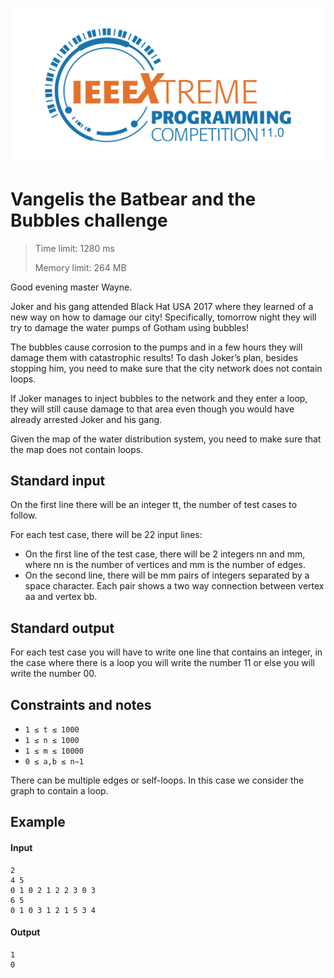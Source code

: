 ![alt text](
https://github.com/OmarDahmen/IEEEXtreme-11.0/blob/master/XtremeLogo.svg
"XtremeLogo")


# Vangelis the Batbear and the Bubbles challenge

 > Time limit: 1280 ms
 > 
 >  Memory limit: 264 MB

Good evening master Wayne.

Joker and his gang attended Black Hat USA 2017 where they learned of a new way on how to damage our city! Specifically, tomorrow night they will try to damage the water pumps of Gotham using bubbles!

The bubbles cause corrosion to the pumps and in a few hours they will damage them with catastrophic results! To dash Joker’s plan, besides stopping him, you need to make sure that the city network does not contain loops.

If Joker manages to inject bubbles to the network and they enter a loop, they will still cause damage to that area even though you would have already arrested Joker and his gang.

Given the map of the water distribution system, you need to make sure that the map does not contain loops.

## Standard input
On the first line there will be an integer tt, the number of test cases to follow.

For each test case, there will be 22 input lines:

 * On the first line of the test case, there will be 2 integers nn and mm, where nn is the number of vertices and mm is the number of edges.
 * On the second line, there will be mm pairs of integers separated by a space character. Each pair shows a two way connection between vertex aa and vertex bb.

## Standard output
For each test case you will have to write one line that contains an integer, in the case where there is a loop you will write the number 11 or else you will write the number 00.

## Constraints and notes
 * ` 1 ≤ t ≤ 1000 ` 
 * ` 1 ≤ n ≤ 1000 ` 
 * ` 1 ≤ m ≤ 10000 ` 
 * ` 0 ≤ a,b ≤ n−1 ` 

There can be multiple edges or self-loops. In this case we consider the graph to contain a loop.

## Example

#### Input
```
2
4 5
0 1 0 2 1 2 2 3 0 3
6 5
0 1 0 3 1 2 1 5 3 4
```

#### Output
```
1
0
```